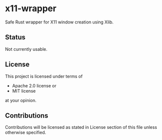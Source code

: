 # x11-wrapper

Safe Rust wrapper for X11 window creation using Xlib.

## Status

Not currently usable.

## License

This project is licensed under terms of

* Apache 2.0 license or
* MIT license

at your opinion.

## Contributions

Contributions will be licensed as stated in License section
of this file unless otherwise specified.
